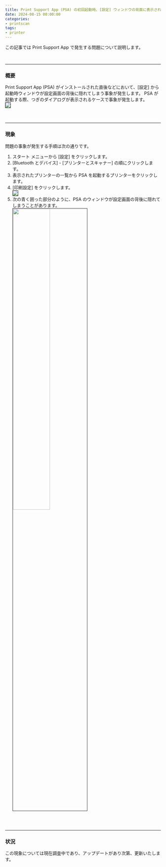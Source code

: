 ```yaml
---
title: Print Support App (PSA) の初回起動時、[設定] ウィンドウの背面に表示されてしまう
date: 2024-08-15 00:00:00
categories:
- printscan
tags:
- printer
---
```

この記事では Print Support App で発生する問題について説明します。
<!-- more -->
<br>

***
### 概要
Print Support App (PSA) がインストールされた直後などにおいて、[設定] から起動時ウィンドウが設定画面の背後に隠れてしまう事象が発生します。
PSA が起動する際、つぎのダイアログが表示されるケースで事象が発生します。  
<img src="https://jpaiblog.github.io/images/wdk-psa-z-order/wait-for-printer-connection.png" align="left" border="1"><br clear="left">
<br>
<br>

***
### 現象
問題の事象が発生する手順は次の通りです。
1. スタート メニューから [設定] をクリックします。
2. [Bluetooth とデバイス] - [プリンターとスキャナー] の順にクリックします。
3. 表示されたプリンターの一覧から PSA を起動するプリンターをクリックします。
4. [印刷設定] をクリックします。  
<img src="https://jpaiblog.github.io/images/wdk-psa-z-order/open-print-pref.png" align="left" border="1"><br clear="left">
5. 次の青く囲った部分のように、PSA のウィンドウが設定画面の背後に隠れてしまうことがあります。  
<img src="https://jpaiblog.github.io/images/wdk-psa-z-order/psa-window-back.png" align="left" border="1" width="50%" height="50%"><br clear="left">
<br>
<br>

***
### 状況

この現象については現在調査中であり、アップデートがあり次第、更新いたします。
  

